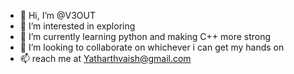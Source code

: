 - 👋 Hi, I’m @V3OUT
- 👀 I’m interested in exploring
- 🌱 I’m currently learning python and making C++ more strong
- 💞️ I’m looking to collaborate on whichever i can get my hands on
- 📫 reach me at Yatharthvaish@gmail.com


